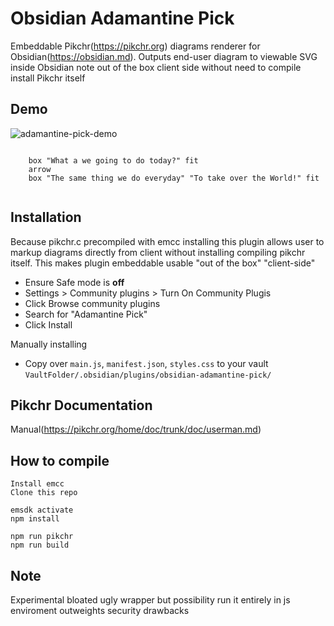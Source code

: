 # Obsidian Adamantine Pick

Embeddable Pikchr(https://pikchr.org) diagrams renderer for
Obsidian(https://obsidian.md).  Outputs end-user diagram to viewable SVG inside
Obsidian note out of the box client side without need to compile install Pikchr
itself

## Demo

![adamantine-pick-demo](https://user-images.githubusercontent.com/40695473/214959908-ae7b23f2-02f4-4c54-815e-7204ae318911.gif)

``` pikchr 
	
	box "What a we going to do today?" fit 
	arrow
	box "The same thing we do everyday" "To take over the World!" fit
	
```

## Installation

Because pikchr.c precompiled with emcc installing this plugin allows user to
markup diagrams directly from client without installing compiling pikchr
itself.  This makes plugin embeddable usable "out of the box" "client-side"

- Ensure Safe mode is **off** 
- Settings > Community plugins > Turn On Community Plugis
- Click Browse community plugins
- Search for "Adamantine Pick"
- Click Install

Manually installing
- Copy over `main.js`, `manifest.json`, `styles.css` to your vault 
    `VaultFolder/.obsidian/plugins/obsidian-adamantine-pick/`


## Pikchr Documentation

Manual(https://pikchr.org/home/doc/trunk/doc/userman.md)

## How to compile
    Install emcc
    Clone this repo

    emsdk activate
    npm install

    npm run pikchr
    npm run build 

## Note
Experimental bloated ugly wrapper but possibility run it entirely in 
js enviroment outweights security drawbacks
